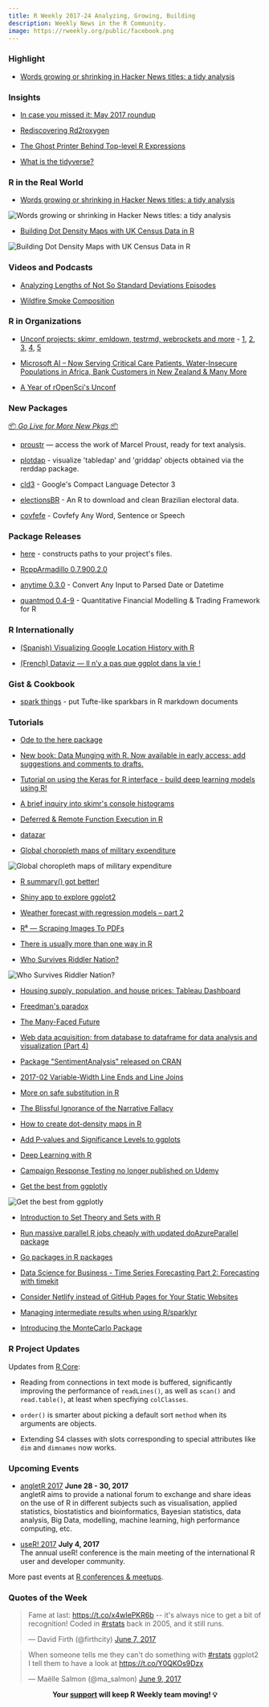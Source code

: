```yaml
---
title: R Weekly 2017-24 Analyzing, Growing, Building
description: Weekly News in the R Community.
image: https://rweekly.org/public/facebook.png
---
```


###  Highlight

+ [Words growing or shrinking in Hacker News titles: a tidy analysis](http://varianceexplained.org/r/hn-trends/)

###  Insights

+ [In case you missed it: May 2017 roundup](http://blog.revolutionanalytics.com/2017/06/in-case-you-missed-it-may-2017-roundup.html)

+ [Rediscovering Rd2roxygen](https://yihui.name/en/2017/06/rediscovering-rd2roxygen/)

+ [The Ghost Printer Behind Top-level R Expressions](https://yihui.name/en/2017/06/top-level-r-expressions/)

+ [What is the tidyverse? ](https://rviews.rstudio.com/2017/06/08/what-is-the-tidyverse/)

###  R in the Real World

+ [Words growing or shrinking in Hacker News titles: a tidy analysis](http://varianceexplained.org/r/hn-trends/)

![Words growing or shrinking in Hacker News titles: a tidy analysis](https://raw.githubusercontent.com/rweekly/image/master/2017-03/stack-better.png)

+ [Building Dot Density Maps with UK Census Data in R](http://blog.cultureofinsight.com/2017/06/building-dot-density-maps-with-uk-census-data-in-r/)

![Building Dot Density Maps with UK Census Data in R](https://raw.githubusercontent.com/rweekly/image/master/2017-03/ldn_final.gif)


###  Videos and Podcasts

+ [Analyzing Lengths of Not So Standard Deviations Episodes](http://analystmindset.com/2017/05/22/episode-1/)

+ [Wildfire Smoke Composition](https://www.youtube.com/watch?v=jWePleDwmQo&feature=youtu.be)

###  R in Organizations

+ [Unconf projects: skimr, emldown, testrmd, webrockets and more](http://ropensci.org/blog/blog/2017/06/05/unconf_recap_1) - [1](http://ropensci.org/blog/blog/2017/06/05/unconf_recap_1), [2](http://ropensci.org/blog/blog/2017/06/06/unconf_recap_2), [3](http://ropensci.org/blog/blog/2017/06/07/unconf_projects_3), [4](http://ropensci.org/blog/blog/2017/06/08/unconf_recap_4), [5](http://ropensci.org/blog/blog/2017/06/09/unconf_recap_5)


+ [Microsoft AI – Now Serving Critical Care Patients, Water-Insecure Populations in Africa, Bank Customers in New Zealand & Many More](https://blogs.technet.microsoft.com/machinelearning/2017/06/05/microsoft-ai-now-serving-critical-care-patients-water-insecure-populations-in-africa-bank-customers-in-new-zealand-many-more/)

+ [A Year of rOpenSci's Unconf](http://seankross.com/2017/06/07/A-Year-of-rOpenScis-Unconf.html)


###  New Packages

<p class="added-hostname"><a href="https://rweekly.org/live" target="_blank" class="externalLink">📦 <i>Go Live for More New Pkgs</i> 📦</a></p>

+ [proustr](http://colinfay.me/proustr-package/) — access the work of Marcel Proust, ready for text analysis.

+ [plotdap](https://github.com/ropensci/plotdap) - visualize 'tabledap' and 'griddap' objects obtained via the rerddap package.

+ [cld3](https://cran.r-project.org/web/packages/cld3/index.html) - Google's Compact Language Detector 3

+ [electionsBR](https://cran.r-project.org/package=electionsBR) - An R to download and clean Brazilian electoral data.

+ [covfefe](https://cran.r-project.org/web/packages/covfefe/index.html) - Covfefy Any Word, Sentence or Speech

###  Package Releases

+ [here](https://cran.r-project.org/web/packages/here/index.html) - constructs paths to your project's files.

+ [RcppArmadillo 0.7.900.2.0](http://dirk.eddelbuettel.com/blog/2017/06/04#rcpparmadillo_0.7.900.2.0)

+ [anytime 0.3.0](http://dirk.eddelbuettel.com/blog/2017/06/05#anytime_0.3.0) - Convert Any Input to Parsed Date or Datetime

+ [quantmod 0.4-9](http://blog.fosstrading.com/2017/06/quantmod-0-4-9-on-cran.html) - Quantitative Financial Modelling & Trading Framework for R


###  R Internationally

+ [(Spanish) Visualizing Google Location History with R](https://bitsandbricks.github.io/post/visualizando-con-r-el-historial-de-ubicaciones-de-google-parte-i/)

+ [(French) Dataviz — Il n’y a pas que ggplot dans la vie !](http://www.thinkr.fr/il-ny-a-pas-que-ggplot-dans-la-vie/)


### Gist & Cookbook

+ [spark things](https://gist.github.com/benmarwick/152bebd96eb359a9f379f4ec94bdb93a) - put Tufte-like sparkbars in R markdown documents

###  Tutorials

+ [Ode to the here package](https://github.com/jennybc/here_here)

+ [New book: Data Munging with R. Now available in early access; add suggestions and comments to drafts.](https://www.manning.com/books/data-munging-with-r)

+ [Tutorial on using the Keras for R interface - build deep learning models using R!](http://projects.rajivshah.com/blog/2017/06/04/deeplearningR/)

+ [A brief inquiry into skimr's console histograms](https://daranzolin.github.io/articles/2017-06/consolehistograms)

+ [Deferred & Remote Function Execution in R](https://random-remarks.net/2017/06/03/deferred-remote-function-execution-in-r/)

+ [datazar](https://xianblog.wordpress.com/2017/06/04/datazar/)

+ [Global choropleth maps of military expenditure](http://ellisp.github.io/blog/2017/06/04/military-gdp)

![Global choropleth maps of military expenditure](https://ellisp.github.io/img/0099-military-gdp.gif)

+ [R summary() got better!](http://www.win-vector.com/blog/2017/06/r-summary-got-better/)

+ [Shiny app to explore ggplot2](http://r-posts.com/shiny-app-to-explore-ggplot2/)

+ [Weather forecast with regression models – part 2](https://datascienceplus.com/weather-forecast-with-regression-models-part-2/)

+ [R⁶ — Scraping Images To PDFs](https://rud.is/b/2017/06/05/r%e2%81%b6-scraping-images-to-pdfs/)

+ [There is usually more than one way in R](http://www.win-vector.com/blog/2017/06/there-is-usually-more-than-one-way-in-r/)

+ [Who Survives Riddler Nation?](https://ntguardian.wordpress.com/2017/06/05/who-survives-riddler-nation/)

![Who Survives Riddler Nation?](https://ntguardian.files.wordpress.com/2017/06/out2.gif?w=680)

+ [Housing supply, population, and house prices: Tableau Dashboard](http://lenkiefer.github.io/2017/06/05/tableau-dash)

+ [Freedman's paradox](http://www.alexejgossmann.com/Freedmans_paradox/)

+ [The Many-Faced Future](http://www.jottr.org/2017/06/the-many-faced-future.html)

+ [Web data acquisition: from database to dataframe for data analysis and visualization (Part 4)](http://r-posts.com/web-data-acquisition-from-database-to-dataframe-for-data-analysis-and-visualization-part-4/)

+ [Package "SentimentAnalysis" released on CRAN](http://www.rblog.uni-freiburg.de/2017/06/06/package-sentimentanalysis-released-on-cran/)

+ [2017-02  Variable-Width Line Ends and Line Joins](http://stattech.wordpress.fos.auckland.ac.nz/2017/06/07/2017-02-variable-width-line-ends-and-line-joins/)

+ [More on safe substitution in R](http://www.win-vector.com/blog/2017/06/more-on-safe-substitution-in-r/)

+ [The Blissful Ignorance of the Narrative Fallacy](http://multithreaded.stitchfix.com/blog/2017/06/07/hot-hand-and-narrative-fallacy/)

+ [How to create dot-density maps in R](http://blog.revolutionanalytics.com/2017/06/how-to-create-dot-density-maps-in-r.html)

+ [Add P-values and Significance Levels to ggplots](http://www.sthda.com/english/wiki/add-p-values-and-significance-levels-to-ggplots)

+ [Deep Learning with R](https://datascienceplus.com/deep-learning-with-r/)

+ [Campaign Response Testing no longer published on Udemy](http://www.win-vector.com/blog/2017/06/campaign-response-testing-no-longer-published-on-udemy/)

+ [Get the best from ggplotly](http://www.r-graph-gallery.com/2017/06/07/get-the-best-from-ggplotly/)

![Get the best from ggplotly](https://raw.githubusercontent.com/rweekly/image/master/2017-03/Demo_ggplotly.gif)

+ [Introduction to Set Theory and Sets with R](http://www.aaronschlegel.com/introduction-set-theory-r/)

+ [Run massive parallel R jobs cheaply with updated doAzureParallel package](http://blog.revolutionanalytics.com/2017/06/doazureparallel-updated.html)

+ [Go packages in R packages](https://romain.rbind.io/blog/2017/06/09/go-packages-in-r-packages/)

+ [Data Science for Business - Time Series Forecasting Part 2: Forecasting with timekit](https://shirinG.github.io/forecasting/2017/06/09/retail_forcasting_part2)

+ [Consider Netlify instead of GitHub Pages for Your Static Websites](https://yihui.name/en/2017/06/netlify-instead-of-github-pages/)

+ [Managing intermediate results when using R/sparklyr](http://www.win-vector.com/blog/2017/06/managing-intermediate-results-when-using-rsparklyr/)

+ [Introducing the MonteCarlo Package](https://firstdifferences.wordpress.com/2017/06/08/introducing-the-montecarlo-package/)


<!--<div class="post-more-begin"></div><div class="post-more-end"></div>-->


###  R Project Updates

Updates from [R Core](http://developer.r-project.org/blosxom.cgi/R-devel/NEWS):

+  Reading from connections in text mode is buffered, significantly improving the performance of `readLines()`, as well as `scan()` and `read.table()`, at least when specfiying `colClasses`. 

+  `order()` is smarter about picking a default sort `method` when its arguments are objects. 

+ Extending S4 classes with slots corresponding to special attributes like `dim` and `dimnames` now works.


###  Upcoming Events

+ [angletR 2017](http://angletr2017.com/) **June 28 - 30, 2017** <br/>
angletR aims to provide a national forum to exchange and share ideas on the use of R in different subjects such as visualisation, applied statistics, biostatistics and bioinformatics, Bayesian statistics, data analysis, Big Data, modelling, machine learning, high performance computing, etc.

+ [useR! 2017](http://user2017.brussels/) **July 4, 2017** <br />
The annual useR! conference is the main meeting of the international R user and developer community.

More past events at [R conferences & meetups](https://conf.rweekly.org).


###  Quotes of the Week

<blockquote class="twitter-tweet" data-lang="en"><p lang="en" dir="ltr">Fame at last: <a href="https://t.co/x4wIePKR6b">https://t.co/x4wIePKR6b</a> -- it&#39;s always nice to get a bit of recognition!  Coded in <a href="https://twitter.com/hashtag/rstats?src=hash">#rstats</a> back in 2005, and it still runs.</p>&mdash; David Firth (@firthcity) <a href="https://twitter.com/firthcity/status/872565232606081025">June 7, 2017</a></blockquote>

<blockquote class="twitter-tweet" data-lang="en"><p lang="en" dir="ltr">When someone tells me they can&#39;t do something with <a href="https://twitter.com/hashtag/rstats?src=hash">#rstats</a> ggplot2 I tell them to have a look at <a href="https://t.co/Y0QKOs9Dzx">https://t.co/Y0QKOs9Dzx</a></p>&mdash; Maëlle Salmon (@ma_salmon) <a href="https://twitter.com/ma_salmon/status/873075721932914689">June 9, 2017</a></blockquote>




<p class="hide-support added-hostname support-rweekly" style="text-align: center;font-weight: bold;">Your <a class="non-visited externalLink" href="https://www.patreon.com/rweekly" onclick="pas(this)">support</a> will keep R Weekly team moving! 💡</p>
